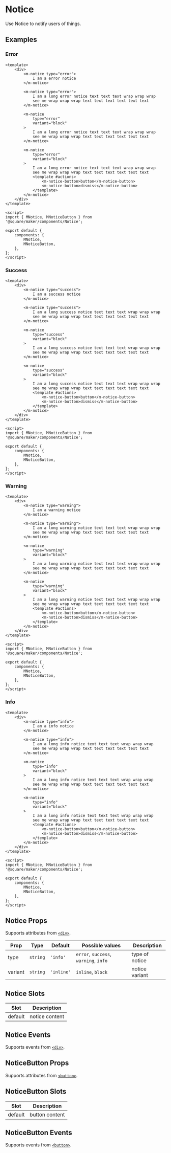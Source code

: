 # Notice

Use Notice to notify users of things.



## Examples



### Error

```vue
<template>
	<div>
		<m-notice type="error">
			I am a error notice
		</m-notice>

		<m-notice type="error">
			I am a long error notice text text text wrap wrap wrap
			see me wrap wrap wrap text text text text text text
		</m-notice>

		<m-notice
			type="error"
			variant="block"
		>
			I am a long error notice text text text wrap wrap wrap
			see me wrap wrap wrap text text text text text text
		</m-notice>

		<m-notice
			type="error"
			variant="block"
		>
			I am a long error notice text text text wrap wrap wrap
			see me wrap wrap wrap text text text text text text
			<template #actions>
				<m-notice-button>button</m-notice-button>
				<m-notice-button>dismiss</m-notice-button>
			</template>
		</m-notice>
	</div>
</template>

<script>
import { MNotice, MNoticeButton } from '@square/maker/components/Notice';

export default {
	components: {
		MNotice,
		MNoticeButton,
	},
};
</script>
```


### Success

```vue
<template>
	<div>
		<m-notice type="success">
			I am a success notice
		</m-notice>

		<m-notice type="success">
			I am a long success notice text text text wrap wrap wrap
			see me wrap wrap wrap text text text text text text
		</m-notice>

		<m-notice
			type="success"
			variant="block"
		>
			I am a long success notice text text text wrap wrap wrap
			see me wrap wrap wrap text text text text text text
		</m-notice>

		<m-notice
			type="success"
			variant="block"
		>
			I am a long success notice text text text wrap wrap wrap
			see me wrap wrap wrap text text text text text text
			<template #actions>
				<m-notice-button>button</m-notice-button>
				<m-notice-button>dismiss</m-notice-button>
			</template>
		</m-notice>
	</div>
</template>

<script>
import { MNotice, MNoticeButton } from '@square/maker/components/Notice';

export default {
	components: {
		MNotice,
		MNoticeButton,
	},
};
</script>
```


### Warning

```vue
<template>
	<div>
		<m-notice type="warning">
			I am a warning notice
		</m-notice>

		<m-notice type="warning">
			I am a long warning notice text text text wrap wrap wrap
			see me wrap wrap wrap text text text text text text
		</m-notice>

		<m-notice
			type="warning"
			variant="block"
		>
			I am a long warning notice text text text wrap wrap wrap
			see me wrap wrap wrap text text text text text text
		</m-notice>

		<m-notice
			type="warning"
			variant="block"
		>
			I am a long warning notice text text text wrap wrap wrap
			see me wrap wrap wrap text text text text text text
			<template #actions>
				<m-notice-button>button</m-notice-button>
				<m-notice-button>dismiss</m-notice-button>
			</template>
		</m-notice>
	</div>
</template>

<script>
import { MNotice, MNoticeButton } from '@square/maker/components/Notice';

export default {
	components: {
		MNotice,
		MNoticeButton,
	},
};
</script>
```



### Info

```vue
<template>
	<div>
		<m-notice type="info">
			I am a info notice
		</m-notice>

		<m-notice type="info">
			I am a long info notice text text text wrap wrap wrap
			see me wrap wrap wrap text text text text text text
		</m-notice>

		<m-notice
			type="info"
			variant="block"
		>
			I am a long info notice text text text wrap wrap wrap
			see me wrap wrap wrap text text text text text text
		</m-notice>

		<m-notice
			type="info"
			variant="block"
		>
			I am a long info notice text text text wrap wrap wrap
			see me wrap wrap wrap text text text text text text
			<template #actions>
				<m-notice-button>button</m-notice-button>
				<m-notice-button>dismiss</m-notice-button>
			</template>
		</m-notice>
	</div>
</template>

<script>
import { MNotice, MNoticeButton } from '@square/maker/components/Notice';

export default {
	components: {
		MNotice,
		MNoticeButton,
	},
};
</script>
```

<!-- api-tables:start -->
## Notice Props

Supports attributes from [`<div>`](https://developer.mozilla.org/en-US/docs/Web/HTML/Element/div).

| Prop    | Type     | Default    | Possible values                       | Description    |
| ------- | -------- | ---------- | ------------------------------------- | -------------- |
| type    | `string` | `'info'`   | `error`, `success`, `warning`, `info` | type of notice |
| variant | `string` | `'inline'` | `inline`, `block`                     | notice variant |


## Notice Slots

| Slot    | Description    |
| ------- | -------------- |
| default | notice content |


## Notice Events

Supports events from [`<div>`](https://developer.mozilla.org/en-US/docs/Web/HTML/Element/div).


## NoticeButton Props

Supports attributes from [`<button>`](https://developer.mozilla.org/en-US/docs/Web/HTML/Element/button).


## NoticeButton Slots

| Slot    | Description    |
| ------- | -------------- |
| default | button content |


## NoticeButton Events

Supports events from [`<button>`](https://developer.mozilla.org/en-US/docs/Web/HTML/Element/button).
<!-- api-tables:end -->
